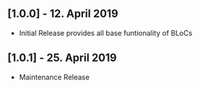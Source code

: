 ## [1.0.0] - 12. April 2019

* Initial Release provides all base funtionality of BLoCs
## [1.0.1] - 25. April 2019

* Maintenance Release
